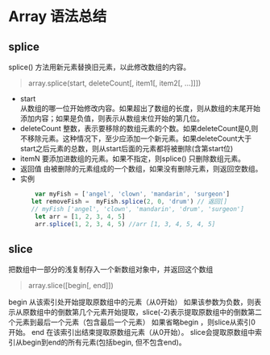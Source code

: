 # Array 语法总结
## splice
splice() 方法用新元素替换旧元素，以此修改数组的内容。
> array.splice(start, deleteCount[, item1[, item2[, ...]]])

- start  
    从数组的哪一位开始修改内容。如果超出了数组的长度，则从数组的末尾开始添加内容；如果是负值，则表示从数组末位开始的第几位。
- deleteCount
    整数，表示要移除的数组元素的个数。如果deleteCount是0,则不移除元素。这种情况下，至少应添加一个新元素。如果deleteCount大于start之后元素的总数，则从start后面的元素都将被删除(含第start位)
- itemN
    要添加进数组的元素。如果不指定，则splice() 只删除数组元素。
- 返回值
    由被删除的元素组成的一个数组，如果没有删除元素，则返回空数组。
- 实例
    ```javascript
        var myFish = ['angel', 'clown', 'mandarin', 'surgeon']
       let removeFish =  myFish.splice(2, 0, 'drum') // 返回[]
       // myFish ['angel', 'clown', 'mandarin', 'drum', 'surgeon']
        let arr = [1, 2, 3, 4, 5]
        arr.splice(1, 2, 3, 4, 5) //arr [1, 3, 4, 5, 4, 5]
   ```
## slice
把数组中一部分的浅复制存入一个新数组对象中，并返回这个数组
> array.slice([begin[, end]]) 

begin
    从该索引处开始提取原数组中的元素（从0开始）
    如果该参数为负数，则表示从原数组中的倒数第几个元素开始提取，slice(-2)表示提取原数组中的倒数第二个元素到最后一个元素（包含最后一个元素）
如果省略begin ，则slice从索引0开始。
end
    在该索引出结束提取原数组元素（从0开始）。 slice会提取原数组中索引从begin到end的所有元素(包括begin, 但不包含end)。
